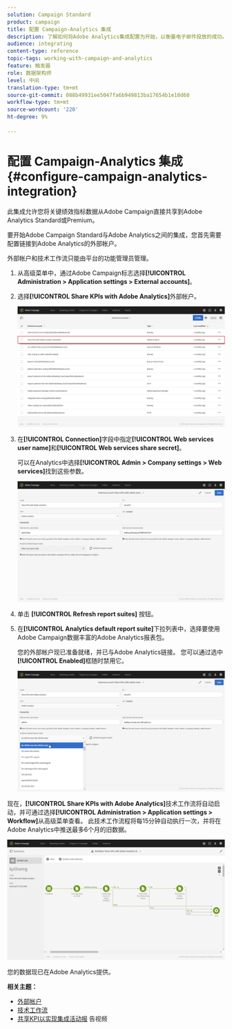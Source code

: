 ```yaml
---
solution: Campaign Standard
product: campaign
title: 配置 Campaign-Analytics 集成
description: 了解如何将Adobe Analytics集成配置为开始，以衡量电子邮件投放的成功。
audience: integrating
content-type: reference
topic-tags: working-with-campaign-and-analytics
feature: 触发器
role: 数据架构师
level: 中间
translation-type: tm+mt
source-git-commit: 088b49931ee5047fa6b949813ba17654b1e10d60
workflow-type: tm+mt
source-wordcount: '220'
ht-degree: 9%

---
```



# 配置 Campaign-Analytics 集成{#configure-campaign-analytics-integration}

此集成允许您将关键绩效指标数据从Adobe Campaign直接共享到Adobe Analytics Standard或Premium。

要开始Adobe Campaign Standard与Adobe Analytics之间的集成，您首先需要配置链接到Adobe Analytics的外部帐户。

外部帐户和技术工作流只能由平台的功能管理员管理。

1. 从高级菜单中，通过Adobe Campaign标志选择&#x200B;**[!UICONTROL Administration > Application settings > External accounts]**。
1. 选择&#x200B;**[!UICONTROL Share KPIs with Adobe Analytics]**&#x200B;外部帐户。

   ![](assets/analytics_2.png)

1. 在&#x200B;**[!UICONTROL Connection]**&#x200B;字段中指定&#x200B;**[!UICONTROL Web services user name]**&#x200B;和&#x200B;**[!UICONTROL Web services share secret]**。

   可以在Analytics中选择&#x200B;**[!UICONTROL Admin > Company settings > Web services]**&#x200B;找到这些参数。

   ![](assets/analytics_1.png)

1. 单击 **[!UICONTROL Refresh report suites]** 按钮。
1. 在&#x200B;**[!UICONTROL Analytics default report suite]**&#x200B;下拉列表中，选择要使用Adobe Campaign数据丰富的Adobe Analytics报表包。

   您的外部帐户现已准备就绪，并已与Adobe Analytics链接。 您可以通过选中&#x200B;**[!UICONTROL Enabled]**&#x200B;框随时禁用它。

   ![](assets/analytics.png)

现在，**[!UICONTROL Share KPIs with Adobe Analytics]**&#x200B;技术工作流将自动启动，并可通过选择&#x200B;**[!UICONTROL Administration > Application settings > Workflow]**&#x200B;从高级菜单查看。 此技术工作流程将每15分钟自动执行一次，并将在Adobe Analytics中推送最多6个月的旧数据。

![](assets/analytics_3.png)

您的数据现已在Adobe Analytics提供。

**相关主题：**

* [外部帐户](../../administration/using/external-accounts.md)
* [技术工作流](../../administration/using/technical-workflows.md)
* [共享KPI以实现集成活动报](https://helpx.adobe.com/cn/marketing-cloud/how-to/email-marketing.html) 告视频

